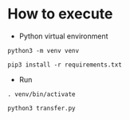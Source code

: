 # How to execute

- Python virtual environment

```
python3 -m venv venv

pip3 install -r requirements.txt
```

- Run

```
. venv/bin/activate

python3 transfer.py
```
